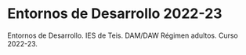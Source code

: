 # Entornos de Desarrollo 2022-23
Entornos de Desarrollo. IES de Teis. DAM/DAW Régimen adultos. Curso 2022-23.
